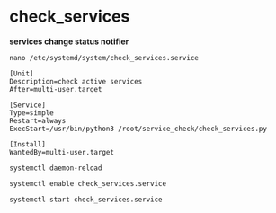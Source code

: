 # check_services
**services change status notifier**
```
nano /etc/systemd/system/check_services.service
```
```
[Unit]
Description=check active services
After=multi-user.target

[Service]
Type=simple
Restart=always
ExecStart=/usr/bin/python3 /root/service_check/check_services.py

[Install]
WantedBy=multi-user.target
```
```
systemctl daemon-reload
```
```
systemctl enable check_services.service
```
```
systemctl start check_services.service
```
